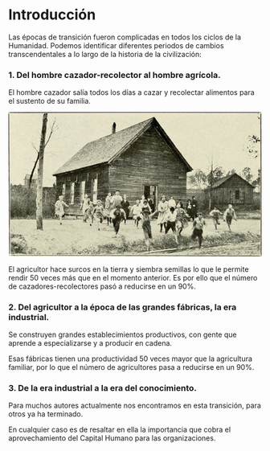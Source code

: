 # Introducción

Las épocas de transición fueron complicadas en todos los ciclos de la Humanidad. Podemos identificar diferentes periodos de cambios transcendentales a lo largo de la historia de la civilización:

### 1. Del hombre cazador-recolector al hombre agrícola.


El hombre cazador salía todos los días a cazar y recolectar alimentos para el sustento de su familia. 

[![No hay restricciones de copyright conocidos](img/Introduccion01.jpg "Introducción")](https://goo.gl/RQEdVt)


El agricultor hace surcos en la tierra y siembra semillas lo que le permite rendir 50 veces más que en el momento anterior. Es por ello que el número de cazadores-recolectores pasó a reducirse en un 90%.

### 2. Del agricultor a la época de las grandes fábricas, la era industrial.

Se construyen grandes establecimientos productivos, con gente que aprende a especializarse y a producir en cadena.

Esas fábricas tienen una productividad 50 veces mayor que la agricultura familiar, por lo que el número de agricultores pasa a reducirse en un 90%.

### 3. De la era industrial a la era del conocimiento.

Para muchos autores actualmente nos encontramos en esta transición, para otros ya ha terminado.

En cualquier caso es de resaltar en ella la importancia que cobra el aprovechamiento del Capital Humano para las organizaciones.
